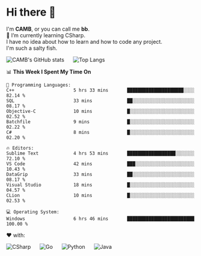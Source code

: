 # Hi there 👋
<!--
**CAMB-dev/CAMB-dev** is a ✨ _special_ ✨ repository because its `README.md` (this file) appears on your GitHub profile.

Here are some ideas to get you started:

- 🔭 I’m currently working on ...
- 🌱 I’m currently learning ...
- 👯 I’m looking to collaborate on ...
- 🤔 I’m looking for help with ...
- 💬 Ask me about ...
- 📫 How to reach me: ...
- 😄 Pronouns: ...
- ⚡ Fun fact: ...
-->
 I'm **CAMB**, or you can call me **bb**.  
 🌱 I’m currently learning CSharp.  
 I have no idea about how to learn and how to code any project.  
 I'm such a salty fish.
 
 
![CAMB's GitHub stats](https://github-readme-stats.vercel.app/api?username=CAMB-dev&show_icons=true&theme=tokyonight)
&nbsp;&nbsp;&nbsp;&nbsp;
![Top Langs](https://github-readme-stats.vercel.app/api/top-langs/?username=CAMB-dev&langs_count=5&theme=tokyonight)


<!--START_SECTION:waka-->
📊 **This Week I Spent My Time On** 

```text
💬 Programming Languages: 
C++                      5 hrs 33 mins       █████████████████████░░░░   82.14 % 
SQL                      33 mins             ██░░░░░░░░░░░░░░░░░░░░░░░   08.17 % 
Objective-C              10 mins             █░░░░░░░░░░░░░░░░░░░░░░░░   02.52 % 
Batchfile                9 mins              █░░░░░░░░░░░░░░░░░░░░░░░░   02.22 % 
C#                       8 mins              █░░░░░░░░░░░░░░░░░░░░░░░░   02.20 % 

🔥 Editors: 
Sublime Text             4 hrs 53 mins       ██████████████████░░░░░░░   72.10 % 
VS Code                  42 mins             ███░░░░░░░░░░░░░░░░░░░░░░   10.43 % 
DataGrip                 33 mins             ██░░░░░░░░░░░░░░░░░░░░░░░   08.17 % 
Visual Studio            18 mins             █░░░░░░░░░░░░░░░░░░░░░░░░   04.57 % 
CLion                    10 mins             █░░░░░░░░░░░░░░░░░░░░░░░░   02.53 % 

💻 Operating System: 
Windows                  6 hrs 46 mins       █████████████████████████   100.00 % 
```


<!--END_SECTION:waka-->


❤ with:

![CSharp](https://img.shields.io/badge/CSharp-%23512BD4?style=for-the-badge&logo=.net)
&nbsp;&nbsp;&nbsp;&nbsp;
![Go](https://img.shields.io/badge/Go-000000?style=for-the-badge&logo=go)
&nbsp;&nbsp;&nbsp;&nbsp;
![Python](https://img.shields.io/badge/Python-000000?style=for-the-badge&logo=python)
&nbsp;&nbsp;&nbsp;&nbsp;
![Java](https://img.shields.io/badge/Java-964B00?style=for-the-badge&logo=openjdk)
